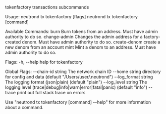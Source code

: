 tokenfactory transactions subcommands

Usage:
  neutrond tx tokenfactory [flags]
  neutrond tx tokenfactory [command]

Available Commands:
  burn         Burn tokens from an address. Must have admin authority to do so.
  change-admin Changes the admin address for a factory-created denom. Must have admin authority to do so.
  create-denom create a new denom from an account
  mint         Mint a denom to an address. Must have admin authority to do so.

Flags:
  -h, --help   help for tokenfactory

Global Flags:
      --chain-id string     The network chain ID
      --home string         directory for config and data (default "/Users/user/.neutrond")
      --log_format string   The logging format (json|plain) (default "plain")
      --log_level string    The logging level (trace|debug|info|warn|error|fatal|panic) (default "info")
      --trace               print out full stack trace on errors

Use "neutrond tx tokenfactory [command] --help" for more information about a command.
